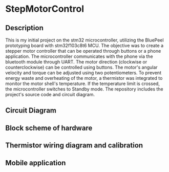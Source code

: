 # StepMotorControl

## Description 
This is my initial project on the stm32 microcontroller, utilizing the BluePeel prototyping board with stm32f103c8t6 MCU. The objective was to create a stepper motor controller that can be operated through buttons or a phone application. The microcontroller communicates with the phone via the bluetooth module through UART. The motor direction (clockwise or counterclockwise) can be controlled using buttons. The motor's angular velocity and torque can be adjusted using two potentiometers. To prevent energy waste and overheating of the motor, a thermistor was integrated to monitor the motor shell's temperature. If the temperature limit is crossed, the microcontroller switches to Standby mode. The repository includes the project's source code and circuit diagram.

## Circuit Diagram 

## Block scheme of hardware

## Thermistor wiring diagram and calibration

## Mobile application 
